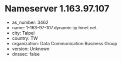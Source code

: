 # Nameserver 1.163.97.107

* as_number: 3462
* name: 1-163-97-107.dynamic-ip.hinet.net.
* city: Taipei
* country: TW
* organization: Data Communication Business Group
* version: Unknown
* dnssec: false
